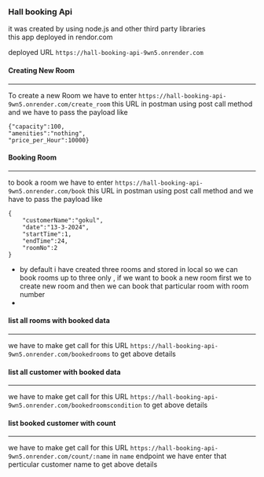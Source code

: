 ### Hall booking Api 

it was created by using node.js and  other third party libraries  
this app deployed in rendor.com

deployed URL `https://hall-booking-api-9wn5.onrender.com`

#### Creating New Room
----------------------
To create a new Room we have to enter `https://hall-booking-api-9wn5.onrender.com/create_room` this URL in postman using post call method and  we have to pass the payload like

```
{"capacity":100,
"amenities":"nothing",
"price_per_Hour":10000}
```
#### Booking Room
----------------------
to book a room we have to enter `https://hall-booking-api-9wn5.onrender.com/book` this URL in postman using post call method and  we have to pass the payload like

```
{
    "customerName":"gokul",
    "date":"13-3-2024",
    "startTime":1,
    "endTime":24,
    "roomNo":2
}
```
* by default i have created three rooms and stored in local so we can book rooms up to three only , if we want to book a new room first we to create new room and then we can book that particular room with room number
*

#### list all rooms with booked data
----------------------
we have to make get call for this URL `https://hall-booking-api-9wn5.onrender.com/bookedrooms` to get above details


#### list all customer with booked data
----------------------
we have to make get call for this URL `https://hall-booking-api-9wn5.onrender.com/bookedroomscondition` to get above details

#### list booked customer with count
----------------------
we have to make get call for this URL `https://hall-booking-api-9wn5.onrender.com/count/:name`  in `name` endpoint we have enter that perticular customer name to get above details 
